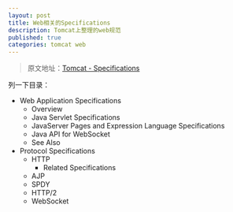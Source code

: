 ```yaml
---
layout: post
title: Web相关的Specifications
description: Tomcat上整理的web规范
published: true
categories: tomcat web
---
```


> 原文地址：[Tomcat - Specifications][Tomcat - Specifications]

列一下目录：

* Web Application Specifications
	* Overview
	* Java Servlet Specifications
	* JavaServer Pages and Expression Language Specifications
	* Java API for WebSocket
	* See Also
* Protocol Specifications
	* HTTP
		* Related Specifications
	* AJP
	* SPDY
	* HTTP/2
	* WebSocket

































[NingG]:    http://ningg.github.com  "NingG"

[Tomcat - Specifications]:				http://wiki.apache.org/tomcat/Specifications










